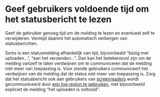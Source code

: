 <!-- @license CC0-1.0 -->

# Geef gebruikers voldoende tijd om het statusbericht te lezen

Geef de gebruiker genoeg tijd om de melding te lezen en eventueel zelf te verwijderen. Vermijd daarom het automatisch verbergen van statusberichten.

Soms is een statusmelding afhankelijk van tijd, bijvoorbeeld “bezig met uploaden…”, “aan het verzenden…”. Dan kan het betekenisvol zijn om de melding vanzelf te laten verdwijnen om te communiceren dat de melding niet meer van toepassing is. Voor ziende gebruikers communiceert het verdwijnen van de melding dat de status niet meer van toepassing is. Zorg dat het statusbericht ook aan gebruikers van [screenreaders](/woordenlijst/#screenreader) wordt gecommuniceerd door [een live region te gebruiken](/richtlijnen/formulieren/status/screenreaders), met bijvoorbeeld expliciet de melding “het uploaden is voltooid”.
